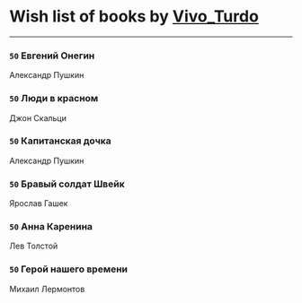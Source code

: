 # Wish list of books by [Vivo_Turdo](https://plus.google.com/115154203761453486437)
---

### `50` Евгений Онегин
Александр Пушкин

### `50` Люди в красном
Джон Скальци

### `50` Капитанская дочка
Александр Пушкин

### `50` Бравый солдат Швейк
Ярослав Гашек

### `50` Анна Каренина
Лев Толстой

### `50` Герой нашего времени
Михаил Лермонтов

